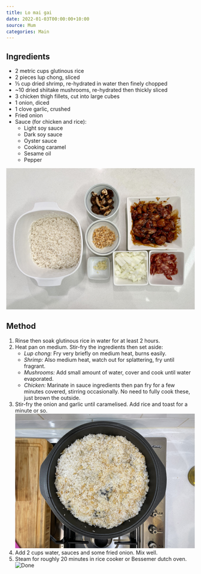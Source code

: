 ```yaml
---
title: Lo mai gai
date: 2022-01-03T00:00:00+10:00
source: Mum
categories: Main
---
```


## Ingredients
* 2 metric cups glutinous rice
* 2 pieces lup chong, sliced
* ⅓ cup dried shrimp, re-hydrated in water then finely chopped
* ~10 dried shiitake mushrooms, re-hydrated then thickly sliced
* 3 chicken thigh fillets, cut into large cubes
* 1 onion, diced
* 1 clove garlic, crushed
* Fried onion
* Sauce (for chicken and rice):
	* Light soy sauce
	* Dark soy sauce
	* Oyster sauce
	* Cooking caramel
	* Sesame oil
	* Pepper

![Ingredients](ingredients.jpg)

## Method
1. Rinse then soak glutinous rice in water for at least 2 hours.
2. Heat pan on medium. Stir-fry the ingredients then set aside:
	* *Lup chong:* Fry very briefly on medium heat, burns easily.
	* *Shrimp:* Also medium heat, watch out for splattering, fry until fragrant.
	* *Mushrooms:* Add small amount of water, cover and cook until water evaporated.
	* *Chicken:* Marinate in sauce ingredients then pan fry for a few minutes covered, stirring occasionally. No need to fully cook these, just brown the outside.
4. Stir-fry the onion and garlic until caramelised. Add rice and toast for a minute or so.
![Fry](fry.jpg)
5. Add 2 cups water, sauces and some fried onion. Mix well.
6. Steam for roughly 20 minutes in rice cooker or Bessemer dutch oven.
![Done](done.jpg)
